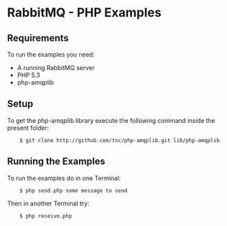 # RabbitMQ - PHP Examples #

## Requirements ##

To run the examples you need:

- A running RabbitMQ server
- PHP 5.3
- php-amqplib

## Setup ##

To get the php-amqplib library execute the following command inside the present folder:

		$ git clone http://github.com/tnc/php-amqplib.git lib/php-amqplib
		
## Running the Examples ##

To run the examples do in one Terminal:

		$ php send.php some message to send

Then in another Terminal try:

		$ php receive.php